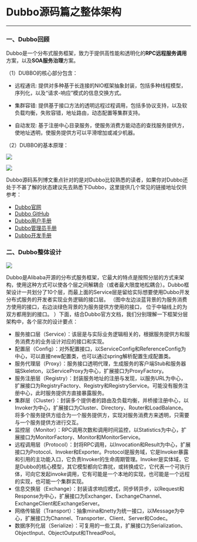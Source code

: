 # Dubbo源码篇之整体架构 #
***

### 一、Dubbo回顾 ###

Dubbo是一个分布式服务框架，致力于提供高性能和透明化的**RPC远程服务调用**方案，以及**SOA服务治理**方案。

（1）DUBBO的核心部分包含：


- 远程通讯: 提供对多种基于长连接的NIO框架抽象封装，包括多种线程模型，序列化，以及“请求-响应”模式的信息交换方式。


- 集群容错: 提供基于接口方法的透明远程过程调用，包括多协议支持，以及软负载均衡，失败容错，地址路由，动态配置等集群支持。


- 自动发现: 基于注册中心目录服务，使服务消费方能动态的查找服务提供方，使地址透明，使服务提供方可以平滑增加或减少机器。


（2）DUBBO的基本原理：

![](https://i.imgur.com/N8Wcbg3.png)

![](https://i.imgur.com/9H6eyMZ.png)


Dubbo源码系列博文重点针对的是对Dubbo比较熟悉的读者，如果你对Dubbo还处于不甚了解的状态建议先去熟悉下Dubbo，这里提供几个常见的链接地址仅供参考：




- [Dubbo官网](http://dubbo.io/ "Dubbo官网")
- [Dubbo GitHub](https://github.com/dubbo)
- [Dubbo用户手册](http://dubbo.apache.org/books/dubbo-user-book/ "Dubbo用户手册")
- [Dubbo管理员手册](http://dubbo.apache.org/books/dubbo-admin-book/ "Dubbo管理员手册")
- [Dubbo开发手册](http://dubbo.apache.org/books/dubbo-dev-book/ "Dubbo开发手册")





### 二、Dubbo整体设计 ###

![](https://i.imgur.com/6uEcvOg.png)

Dubbo是Alibaba开源的分布式服务框架，它最大的特点是按照分层的方式来架构，使用这种方式可以使各个层之间解耦合（或者最大限度地松耦合）。Dubbo框架设计一共划分了10个层，而最上面的Service层是留给实际想要使用Dubbo开发分布式服务的开发者实现业务逻辑的接口层。
（图中左边淡蓝背景的为服务消费方使用的接口，右边淡绿色背景的为服务提供方使用的接口， 位于中轴线上的为双方都用到的接口。 ）下面，结合Dubbo官方文档，我们分别理解一下框架分层架构中，各个层次的设计要点：



- 服务接口层（Service）：该层是与实际业务逻辑相关的，根据服务提供方和服务消费方的业务设计对应的接口和实现。
- 配置层（Config）：对外配置接口，以ServiceConfig和ReferenceConfig为中心，可以直接new配置类，也可以通过spring解析配置生成配置类。
- 服务代理层（Proxy）：服务接口透明代理，生成服务的客户端Stub和服务器端Skeleton，以ServiceProxy为中心，扩展接口为ProxyFactory。
- 服务注册层（Registry）：封装服务地址的注册与发现，以服务URL为中心，扩展接口为RegistryFactory、Registry和RegistryService。可能没有服务注册中心，此时服务提供方直接暴露服务。
- 集群层（Cluster）：封装多个提供者的路由及负载均衡，并桥接注册中心，以Invoker为中心，扩展接口为Cluster、Directory、Router和LoadBalance。将多个服务提供方组合为一个服务提供方，实现对服务消费方来透明，只需要与一个服务提供方进行交互。
- 监控层（Monitor）：RPC调用次数和调用时间监控，以Statistics为中心，扩展接口为MonitorFactory、Monitor和MonitorService。
- 远程调用层（Protocol）：封将RPC调用，以Invocation和Result为中心，扩展接口为Protocol、Invoker和Exporter。Protocol是服务域，它是Invoker暴露和引用的主功能入口，它负责Invoker的生命周期管理。Invoker是实体域，它是Dubbo的核心模型，其它模型都向它靠扰，或转换成它，它代表一个可执行体，可向它发起invoke调用，它有可能是一个本地的实现，也可能是一个远程的实现，也可能一个集群实现。
- 信息交换层（Exchange）：封装请求响应模式，同步转异步，以Request和Response为中心，扩展接口为Exchanger、ExchangeChannel、ExchangeClient和ExchangeServer。
- 网络传输层（Transport）：抽象mina和netty为统一接口，以Message为中心，扩展接口为Channel、Transporter、Client、Server和Codec。
- 数据序列化层（Serialize）：可复用的一些工具，扩展接口为Serialization、 ObjectInput、ObjectOutput和ThreadPool。





























